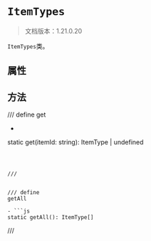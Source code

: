 # `ItemTypes`

> 文档版本：1.21.0.20

`ItemTypes`类。

## 属性

## 方法

/// define
get

- ```js
static get(itemId: string): ItemType | undefined
```



///


/// define
getAll

- ```js
static getAll(): ItemType[]
```



///

